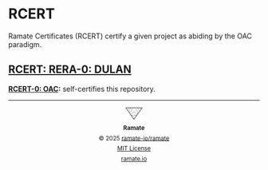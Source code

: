 # RCERT
Ramate Certificates (RCERT) certify a given project as abiding by the OAC paradigm.

<!--START OAC INDEX: DO NOT REMOVE THIS LINE -->
## [RCERT: RERA-0: DULAN](rera-000-000-000-dulan/README.md)
**[RCERT-0: OAC](/rcert/rera-000-000-000-dulan/rcert-000-000-000-ramate/README.md):** self-certifies this repository.

<!--RAMATE FOOTER: DO NOT REMOVE THIS LINE-->
---

<div align="center">
  <a href="https://github.com/ramate-io/oac">
    <picture>
      <source srcset="/assets/ramate-inverted-transparent.png" media="(prefers-color-scheme: dark)">
      <img height="24" src="/assets/ramate-transparent.png" alt="Ramate"/>
    </picture>
  </a>
  <br/>
  <sub>
    <b>Ramate</b>
    <br/>
    &copy; 2025 <a href="https://github.com/ramate-io/ramate">ramate-io/ramate</a>
    <br/>
    <a href="https://github.com/ramate-io/ramate/blob/main/LICENSE">MIT License</a>
    <br/>
    <a href="https://www.ramate.io">ramate.io</a>
  </sub>
</div>

<!--END OAC INDEX: DO NOT REMOVE THIS LINE -->
